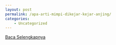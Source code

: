 ```yaml
---
layout: post
permalink: /apa-arti-mimpi-dikejar-kejar-anjing/
categories:
    - Uncategorized
---
```


[Baca Selengkapnya](/01)
